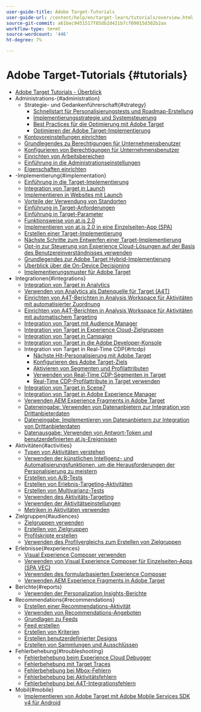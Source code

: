 ```yaml
---
user-guide-title: Adobe Target-Tutorials
user-guide-url: /content/help/en/target-learn/tutorials/overview.html
source-git-commit: a61bec9451517f85db2d421b7cf09015d302b2aa
workflow-type: tm+mt
source-wordcount: '446'
ht-degree: 7%

---
```



# Adobe Target-Tutorials  {#tutorials}

+ [Adobe Target Tutorials - Überblick](../overview.md)
+ Administrations-{#administration}
   + Strategie- und Gedankenführerschaft{#strategy}
      + [Schnellstart für Personalisierungstests und Roadmap-Erstellung](../strategy/create-personalization-roadmap-testing-plan.md)
      + [Implementierungsstrategie und Systemsteuerung](../dev101/1.1-implementation-strategy-sys-governance.md)
      + [Best Practices für die Optimierung mit Adobe Target](../strategy/target-best-practices-for-optimization.md)
      + [Optimieren der Adobe Target-Implementierung](../strategy/optimize-your-target-implementation.md)
   + [Kontovoreinstellungen einrichten](../administration/set-up-account-preferences.md)
   + [Grundlegendes zu Berechtigungen für Unternehmensbenutzer](../administration/understanding-enterprise-user-permissions.md)
   + [Konfigurieren von Berechtigungen für Unternehmensbenutzer](../dev101/1.2-configure-ent-user-permissions.md)
   + [Einrichten von Arbeitsbereichen](../administration/set-up-workspaces.md)
   + [Einführung in die Administrationseinstellungen](../dev101/1.3-intro-to-admin-setup.md)
   + [Eigenschaften einrichten](../administration/set-up-properties.md)
+ -Implementierung{#implementation}
   + [Einführung in die Target-Implementierung](../dev101/2.1-intro-to-target-implementation.md)
   + [Integration von Target in Launch](../dev101/3.1-target-launch.md)
   + [Implementieren in Websites mit Launch](https://experienceleague.adobe.com/docs/launch-learn/implementing-in-websites-with-launch/index.html?lang=en)
   + [Vorteile der Verwendung von Standorten](../dev101/2.2-benefits-of-locations.md)
   + [Einführung in Target-Anforderungen](../dev101/2.3-intro-to-target-requests.md)
   + [Einführung in Target-Parameter](../dev101/2.4-intro-to-target-params.md)
   + [Funktionsweise von at.js 2.0](../implementation/understanding-how-atjs-20-works.md)
   + [Implementieren von at.js 2.0 in eine Einzelseiten-App (SPA)](../implementation/implement-atjs-20-in-a-single-page-application.md)
   + [Erstellen einer Target-Implementierung](../dev101/2.5-design-target-implementation.md)
   + [Nächste Schritte zum Entwerfen einer Target-Implementierung](../dev101/2.6-next-steps-design-target-implementation.md)
   + [Opt-in zur Steuerung von Experience Cloud-Lösungen auf der Basis des Benutzereinverständnisses verwenden](https://experienceleague.adobe.com/docs/id-service/using/implementation/opt-in-service/use-opt-in-to-control-experience-cloud-activities-based-on-user-consent.html?lang=en)
   + [Grundlegendes zur Adobe Target Hybrid-Implementierung](../implementation/hybrid-deployment.md)
   + [Überblick über die On-Device Decisioning](../implementation/on-device-decisioning-overview.md)
   + [Implementierungsmuster für Adobe Target](../implementation/implementation-patterns-for-adobe-target.md)
+ Integrationen{#integrations}
   + [Integration von Target in Analytics](../dev101/3.2-target-analytics.md)
   + [Verwenden von Analytics als Datenquelle für Target (A4T)](../integrations/use-analytics-as-a-data-source-a4t.md)
   + [Einrichten von A4T-Berichten in Analysis Workspace für Aktivitäten mit automatisierter Zuordnung](../integrations/set-up-a4t-reports-in-analysis-workspace-for-auto-allocate-activities.md)
   + [Einrichten von A4T-Berichten in Analysis Workspace für Aktivitäten mit automatischem Targeting](../integrations/set-up-a4t-reports-in-analysis-workspace-for-auto-target-activities.md)
   + [Integration von Target mit Audience Manager](../dev101/3.3-target-dmp.md)
   + [Integration von Target in Experience Cloud-Zielgruppen](../dev101/3.4-target-exc-audiences.md)
   + [Integration von Target in Campaign](../dev101/3.6-target-campaign.md)
   + [Integration von Target in die Adobe Developer-Konsole](../dev101/3.7-target-io.md)
   + Integration von Target in Real-Time CDP{#rtcdp}
      + [Nächste Hit-Personalisierung mit Adobe Target](../integrations/rtcdp/next-hit-personalization.md)
      + [Konfigurieren des Adobe Target-Ziels](../integrations/rtcdp/configure-the-target-destination.md)
      + [Aktivieren von Segmenten und Profilattributen](../integrations/rtcdp/activate-segments-and-profile-attributes.md)
      + [Verwenden von Real-Time CDP-Segmenten in Target](../integrations/rtcdp/use-rtcdp-segments-in-target.md)
      + [Real-Time CDP-Profilattribute in Target verwenden](../integrations/rtcdp/use-rtcdp-profile-attributes-in-target.md)
   + [Integration von Target in Scene7](../dev101/3.8-target-scene7.md)
   + [Integration von Target in Adobe Experience Manager](../dev101/3.5-target-aem.md)
   + [Verwenden AEM Experience Fragments in Adobe Target](https://helpx.adobe.com/experience-manager/kt/sites/using/experience-fragment-target-offer-feature-video-use.html)
   + [Dateneingabe: Verwenden von Datenanbietern zur Integration von Drittanbieterdaten](../integrations/use-data-providers-to-integrate-third-party-data.md)
   + [Dateneingabe: Implementieren von Datenanbietern zur Integration von Drittanbieterdaten](../integrations/implement-data-providers-to-integrate-third-party-data.md)
   + [Datenausgabe: Verwenden von Antwort-Token und benutzerdefinierten at.js-Ereignissen](../integrations/use-response-tokens-and-atjs-custom-events.md)
+ Aktivitäten{#activities}
   + [Typen von Aktivitäten verstehen](../activities/understanding-the-types-of-activities.md)
   + [Verwenden der künstlichen Intelligenz- und Automatisierungsfunktionen, um die Herausforderungen der Personalisierung zu meistern](../activities/use-the-artificial-intelligence-and-automation-capabilities-to-meet-the-challenges-of-personalization.md)
   + [Erstellen von A/B-Tests](../activities/create-ab-tests.md)
   + [Erstellen von Erlebnis-Targeting-Aktivitäten](../activities/create-experience-targeting-activities.md)
   + [Erstellen von Multivarianz-Tests](../activities/create-multivariate-tests.md)
   + [Verwenden des Aktivitäts-Targeting](../activities/use-activity-targeting.md)
   + [Verwenden der Aktivitätseinstellungen](../activities/use-activity-settings.md)
   + [Metriken in Aktivitäten verwenden](../activities/use-metrics-in-activities.md)
+ Zielgruppen{#audiences}
   + [Zielgruppen verwenden](../audiences/use-audiences.md)
   + [Erstellen von Zielgruppen](../audiences/create-audiences.md)
   + [Profilskripte erstellen](../audiences/create-profile-scripts.md)
   + [Verwenden des Profilvergleichs zum Erstellen von Zielgruppen](../audiences/use-profile-comparison-to-build-audiences.md)
+ Erlebnisse{#experiences}
   + [Visual Experience Composer verwenden](../experiences/use-the-visual-experience-composer.md)
   + [Verwenden von Visual Experience Composer für Einzelseiten-Apps (SPA VEC)](../experiences/use-the-visual-experience-composer-for-single-page-applications.md)
   + [Verwenden des formularbasierten Experience Composer](../experiences/use-the-form-based-experience-composer.md)
   + [Verwenden AEM Experience Fragments in Adobe Target](https://helpx.adobe.com/experience-manager/kt/sites/using/experience-fragment-target-offer-feature-video-use.html)
+ Berichte{#reports}
   + [Verwenden der Personalization Insights-Berichte](../reports/use-the-personalization-insights-reports.md)
+ Recommendations{#recommendations}
   + [Erstellen einer Recommendations-Aktivität](../recommendations/create-a-recommendations-activity.md)
   + [Verwenden von Recommendations-Angeboten](../recommendations/use-recommendations-offers.md)
   + [Grundlagen zu Feeds](../recommendations/understanding-feeds.md)
   + [Feed erstellen](../recommendations/create-a-feed.md)
   + [Erstellen von Kriterien](../recommendations/create-criteria.md)
   + [Erstellen benutzerdefinierter Designs](../recommendations/create-custom-designs.md)
   + [Erstellen von Sammlungen und Ausschlüssen](../recommendations/create-collections-and-exclusions.md)
+ Fehlerbehebung{#troubleshooting}
   + [Fehlerbehebung beim Experience Cloud Debugger](../troubleshooting/troubleshoot-with-the-experience-cloud-debugger.md)
   + [Fehlerbehebung mit Target Traces](../troubleshooting/troubleshoot-with-target-traces.md)
   + [Fehlerbehebung bei Mbox-Fehlern](../dev101/4.1-troubleshoot-mbox-errors.md)
   + [Fehlerbehebung bei Aktivitätsfehlern](../dev101/4.2-troubleshoot-activity-errors.md)
   + [Fehlerbehebung bei A4T-Integrationsfehlern](../dev101/4.3-troubleshoot-integration-errors.md)
+ Mobil{#mobile}
   + [Implementieren von Adobe Target mit Adobe Mobile Services SDK v4 für Android](../mobile-v4/overview.md)
